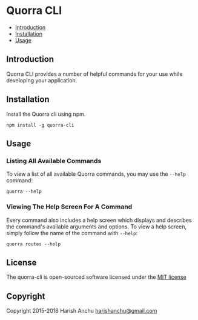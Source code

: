 # Quorra CLI

 - [Introduction](#introduction)
 - [Installation](#installation)
 - [Usage](#usage)

## Introduction

Quorra CLI provides a number of helpful commands for your use while developing your application.

## Installation

Install the Quorra cli using npm.

```
npm install -g quorra-cli
```

## Usage

### Listing All Available Commands

To view a list of all available Quorra commands, you may use the `--help` command:

```
quorra --help
```
### Viewing The Help Screen For A Command

Every command also includes a help screen which displays and describes the command's available arguments and
options. To view a help screen, simply follow the name of the command with `--help`:

```
quorra routes --help
```

## License

The quorra-cli is open-sourced software licensed under the [MIT license](http://opensource.org/licenses/MIT)

## Copyright

Copyright 2015-2016 Harish Anchu <harishanchu@gmail.com>
